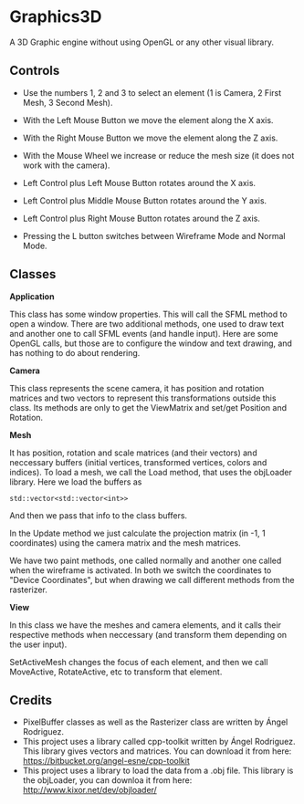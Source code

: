 Graphics3D
==========

A 3D Graphic engine without using OpenGL or any other visual library.

Controls
--------

- Use the numbers 1, 2 and 3 to select an element (1 is Camera, 2 First Mesh, 3 Second Mesh).

- With the Left Mouse Button we move the element along the X axis.
- With the Right Mouse Button we move the element along the Z axis.
- With the Mouse Wheel we increase or reduce the mesh size (it does not work with the camera).

- Left Control plus Left Mouse Button rotates around the X axis.
- Left Control plus Middle Mouse Button rotates around the Y axis.
- Left Control plus Right Mouse Button rotates around the Z axis.

- Pressing the L button switches between Wireframe Mode and Normal Mode.
 
Classes
-------

**Application**

This class has some window properties. This will call the SFML method to open a window. There are two additional methods, one used to draw text and another one to call SFML events (and handle input). Here are some OpenGL calls, but those are to configure the window and text drawing, and has nothing to do about rendering.

**Camera**

This class represents the scene camera, it has position and rotation matrices and two vectors to represent this transformations outside this class. Its methods are only to get the ViewMatrix and set/get Position and Rotation.

**Mesh**

It has position, rotation and scale matrices (and their vectors) and neccessary buffers (initial vertices, transformed vertices, colors and indices). To load a mesh, we call the Load method, that uses the objLoader library. Here we load the buffers as 

    std::vector<std::vector<int>>

And then we pass that info to the class buffers.

In the Update method we just calculate the projection matrix (in -1, 1 coordinates) using the camera matrix and the mesh matrices.

We have two paint methods, one called normally and another one called when the wireframe is activated. In both we switch the coordinates to "Device Coordinates", but when drawing we call different methods from the rasterizer.

**View**

In this class we have the meshes and camera elements, and it calls their respective methods when neccessary (and transform them depending on the user input).

SetActiveMesh changes the focus of each element, and then we call MoveActive, RotateActive, etc to transform that element.

Credits
-------
- PixelBuffer classes as well as the Rasterizer class are written by Ángel Rodriguez.
- This project uses a library called cpp-toolkit written by Ángel Rodriguez. This library gives vectors and matrices. You can download it from here: https://bitbucket.org/angel-esne/cpp-toolkit
- This project uses a library to load the data from a .obj file. This library is the objLoader, you can downloa it from here: http://www.kixor.net/dev/objloader/




